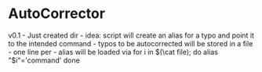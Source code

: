 # AutoCorrector

v0.1
	- Just created dir
	- idea: script will create an alias for a typo and
		point it to the intended command
	- typos to be autocorrected will be stored in a file
		- one line per
	- alias will be loaded via
		for i in $(\cat file); do
			alias "$i"='command'
		done

